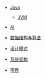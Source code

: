<!-- summary.md（侧边栏_概要） -->

-   [Java](/docs/java/README.md)
    -  [JVM](/docs/java/jvm/README.md "Java虚拟机")
   
-   [AI]()

-   [数据结构与算法]()

-   [设计模式]()

-   [系统架构]()

-   [项目]()